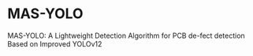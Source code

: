 # MAS-YOLO
MAS-YOLO: A Lightweight Detection Algorithm for PCB de-fect detection Based on Improved YOLOv12
